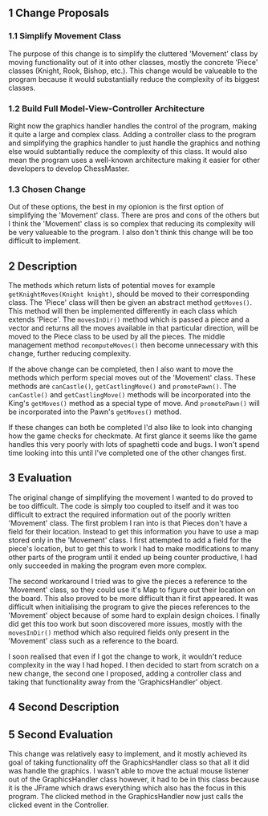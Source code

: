 ## 1 Change Proposals

### 1.1 Simplify Movement Class

The purpose of this change is to simplify the cluttered 'Movement' class by moving functionality out of it into other classes, mostly the concrete 'Piece' classes (Knight, Rook, Bishop, etc.). This change would be valueable to the program because it would substantially reduce the complexity of its biggest classes. 

### 1.2 Build Full Model-View-Controller Architecture

Right now the graphics handler handles the control of the program, making it quite a large and complex class. Adding a controller class to the program and simplifying the graphics handler to just handle the graphics and nothing else would subtantially reduce the complexity of this class. It would also mean the program uses a well-known architecture making it easier for other developers to develop ChessMaster.

### 1.3 Chosen Change

Out of these options, the best in my opionion is the first option of simplifying the 'Movement' class. There are pros and cons of the others but I think the 'Movement' class is so complex that reducing its complexity will be very valueable to the program. I also don't think this change will be too difficult to implement.

## 2 Description

The methods which return lists of potential moves for example `getKnightMoves(Knight knight)`, should be moved to their corresponding class. The 'Piece' class will then be given an abstract method `getMoves()`. This method will then be implemented differently in each class which extends 'Piece'. The `movesInDir()` method which is passed a piece and a vector and returns all the moves available in that particular direction, will be moved to the Piece class to be used by all the pieces. The middle management method `recomputeMoves()` then become unnecessary with this change, further reducing complexity.

If the above change can be completed, then I also want to move the methods which perform special moves out of the 'Movement' class. These methods are `canCastle()`, `getCastlingMove()` and `promotePawn()`. The `canCastle()` and `getCastlingMove()` methods will be incorporated into the King's `getMoves()` method as a special type of move. And `promotePawn()` will be incorporated into the Pawn's `getMoves()` method.

If these changes can both be completed I'd also like to look into changing how the game checks for checkmate. At first glance it seems like the game handles this very poorly with lots of spaghetti code and bugs. I won't spend time looking into this until I've completed one of the other changes first.

## 3 Evaluation

The original change of simplifying the movement I wanted to do proved to be too difficult. The code is simply too coupled to itself and it was too difficult to extract the required information out of the poorly written 'Movement' class. The first problem I ran into is that Pieces don't have a field for their location. Instead to get this information you have to use a map stored only in the 'Movement' class. I first attempted to add a field for the piece's location, but to get this to work I had to make modifications to many other parts of the program until it ended up being counter productive, I had only succeeded in making the program even more complex. 

The second workaround I tried was to give the pieces a reference to the 'Movement' class, so they could use it's Map to figure out their location on the board. This also proved to be more difficult than it first appeared. It was difficult when initialising the program to give the pieces references to the 'Movement' object because of some hard to explain design choices. I finally did get this too work but soon discovered more issues, mostly with the `movesInDir()` method which also required fields only present in the 'Movement' class such as a reference to the board.

I soon realised that even if I got the change to work, it wouldn't reduce complexity in the way I had hoped. I then decided to start from scratch on a new change, the second one I proposed, adding a controller class and taking that functionality away from the 'GraphicsHandler' object.

## 4 Second Description 

## 5 Second Evaluation

This change was relatively easy to implement, and it mostly achieved its goal of taking functionality off the GraphicsHandler class so that all it did was handle the graphics. I wasn't able to move the actual mouse listener out of the GraphicsHandler class however, it had to be in this class because it is the JFrame which draws everything which also has the focus in this program. The clicked method in the GraphicsHandler now just calls the clicked event in the Controller.


